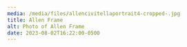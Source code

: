 ```yaml
---
media: /media/files/allencivitellaportrait4-cropped-.jpg
title: Allen Frame
alt: Photo of Allen Frame
date: 2023-08-02T16:22:00-0500
---
```

